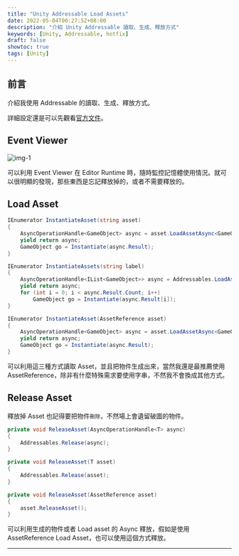 ```yaml
---
title: "Unity Addressable Load Assets"
date: 2022-05-04T00:27:52+08:00
description: "介紹 Unity Addressable 讀取、生成、釋放方式"
keywords: [Unity, Addressable, hotfix]
draft: false
showtoc: true
tags: [Unity]
---
```


## 前言

介紹我使用 Addressable 的讀取、生成、釋放方式。

詳細設定還是可以先觀看[官方文件][url_1]。

## Event Viewer

![img-1]

可以利用 Event Viewer 在 Editor Runtime 時，隨時監控記憶體使用情況。就可以很明顯的發現，那些東西是忘記釋放掉的，或者不需要釋放的。

## Load Asset

```C#
IEnumerator InstantiateAsset(string asset)
{
    AsyncOperationHandle<GameObject> async = asset.LoadAssetAsync<GameObject>();
    yield return async;
    GameObject go = Instantiate(async.Result);
}

IEnumerator InstantiateAssets(string label)
{
    AsyncOperationHandle<IList<GameObject>> async = Addressables.LoadAssetsAsync<GameObject>(label, null);
    yield return async;
    for (int i = 0; i < async.Result.Count; i++)
        GameObject go = Instantiate(async.Result[i]);
}

IEnumerator InstantiateAsset(AssetReference asset)
{
    AsyncOperationHandle<GameObject> async = asset.LoadAssetAsync<GameObject>();
    yield return async;
    GameObject go = Instantiate(async.Result);
}
```

可以利用這三種方式讀取 Asset，並且把物件生成出來，當然我還是最推薦使用 AssetReference，除非有什麼特殊需求要使用字串，不然我不會換成其他方式。

## Release Asset

釋放掉 Asset 也記得要把物件`刪除`，不然場上會遺留破圖的物件。

```C#
private void ReleaseAsset(AsyncOperationHandle<T> async)
{
    Addressables.Release(async);
}

private void ReleaseAsset(T asset)
{
    Addressables.Release(asset);
}

private void ReleaseAsset(AssetReference asset)
{
    asset.ReleaseAsset();
}
```

可以利用生成的物件或者 Load asset 的 Async 釋放，假如是使用 AssetReference Load Asset，也可以使用這個方式釋放。

______________________________________________________________________

[url_1]:https://docs.unity3d.com/Packages/com.unity.addressables@1.3/manual/MemoryManagement.html

[img-1]:https://imgur.com/ohiBIeL.jpg
